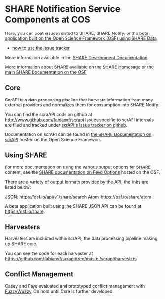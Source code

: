 SHARE Notification Service Components at COS
=====

Here, you can post issues related to SHARE, SHARE Notify, or the [beta application built on the Open Science Framework (OSF) using SHARE Data](http://osf.io/share)
* [how to use the issue tracker](https://github.com/CenterForOpenScience/SHARE/wiki/Using-the-Issue-Tracker)

More information available in the [SHARE Development Documentation](https://osf.io/wur56/wiki/home/)

More information about SHARE available on the [SHARE Homepage]() or the [main SHARE Documentation on the OSF]()


Core
-----
ScrAPI is a data processing pipeline that harvests information from many external providers and normalizes them for consumption into SHARE Notify. 

You can find the scraAPI code on github at http://www.github.com/fabianvf/scrapi
Issues specific to scrAPI internals are filed and tracked under [scrAPI's issue tracker on github](https://github.com/fabianvf/scrapi/issues).

Documentation on scrAPI can be found in [the SHARE Documentation on scrAPI](https://osf.io/wur56/wiki/scrAPI/) hosted on the Open Science Framework.

Using SHARE
-----------
For more documentation on using the various output options for SHARE content, see the [SHARE documentation on Feed Options](https://osf.io/wur56/wiki/Feed%20Options/) hosted on the OSF.

There are a variety of output formats provided by the API, the links are listed below:

JSON: https://osf.io/api/v1/share/search
Atom: https://osf.io/share/atom

A beta application built using the SHARE JSON API can be found at https://osf.io/share. 


Harvesters
-----
Harvesters are included within scrAPI, the data processing pipeline making up SHARE core.

You can see the code for each harvester at https://github.com/fabianvf/scrapi/tree/master/scrapi/harvesters


Conflict Management
-----

Casey and Faye evaluated and prototyped conflict management with [FuzzyWuzzy](https://github.com/seatgeek/fuzzywuzzy). On hold until Core is further developed.


